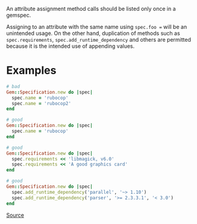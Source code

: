 
An attribute assignment method calls should be listed only once
in a gemspec.

Assigning to an attribute with the same name using `spec.foo =` will be
an unintended usage. On the other hand, duplication of methods such
as `spec.requirements`, `spec.add_runtime_dependency` and others are
permitted because it is the intended use of appending values.

# Examples

```ruby
# bad
Gem::Specification.new do |spec|
  spec.name = 'rubocop'
  spec.name = 'rubocop2'
end

# good
Gem::Specification.new do |spec|
  spec.name = 'rubocop'
end

# good
Gem::Specification.new do |spec|
  spec.requirements << 'libmagick, v6.0'
  spec.requirements << 'A good graphics card'
end

# good
Gem::Specification.new do |spec|
  spec.add_runtime_dependency('parallel', '~> 1.10')
  spec.add_runtime_dependency('parser', '>= 2.3.3.1', '< 3.0')
end
```

[Source](http://www.rubydoc.info/gems/rubocop/RuboCop/Cop/Gemspec/DuplicatedAssignment)